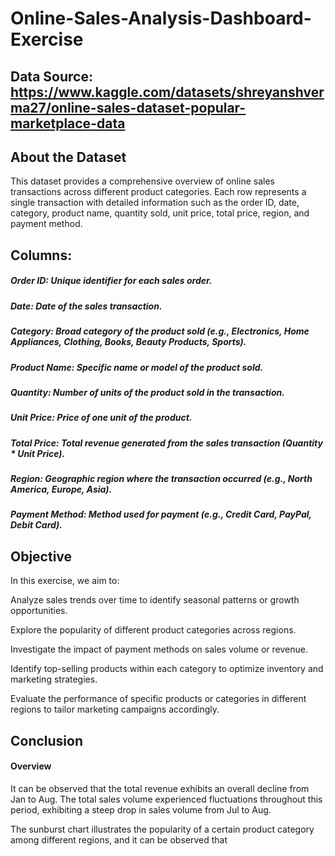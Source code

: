 # Online-Sales-Analysis-Dashboard-Exercise

## Data Source: https://www.kaggle.com/datasets/shreyanshverma27/online-sales-dataset-popular-marketplace-data

## About the Dataset
This dataset provides a comprehensive overview of online sales transactions across different product categories. Each row represents a single transaction with detailed information such as the order ID, date, category, product name, quantity sold, unit price, total price, region, and payment method.

## Columns:

##### Order ID: Unique identifier for each sales order.

##### Date: Date of the sales transaction.

##### Category: Broad category of the product sold (e.g., Electronics, Home Appliances, Clothing, Books, Beauty Products, Sports).

##### Product Name: Specific name or model of the product sold.

##### Quantity: Number of units of the product sold in the transaction.

##### Unit Price: Price of one unit of the product.

##### Total Price: Total revenue generated from the sales transaction (Quantity * Unit Price).

##### Region: Geographic region where the transaction occurred (e.g., North America, Europe, Asia).

##### Payment Method: Method used for payment (e.g., Credit Card, PayPal, Debit Card).

## Objective
In this exercise, we aim to:

Analyze sales trends over time to identify seasonal patterns or growth opportunities.

Explore the popularity of different product categories across regions.

Investigate the impact of payment methods on sales volume or revenue.

Identify top-selling products within each category to optimize inventory and marketing strategies.

Evaluate the performance of specific products or categories in different regions to tailor marketing campaigns accordingly.

## Conclusion

#### Overview
It can be observed that the total revenue exhibits an overall decline from Jan to Aug. The total sales volume experienced fluctuations throughout this period, exhibiting a steep drop in sales volume from Jul to Aug. 

The sunburst chart illustrates the popularity of a certain product category among different regions, and it can be observed that 
